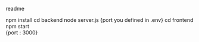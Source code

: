readme

npm install
cd backend
    node server.js
    {port you defined in .env}
cd frontend
    npm start     
    {port : 3000}